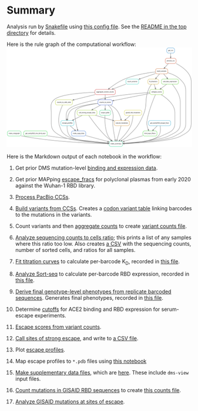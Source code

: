 # Summary

Analysis run by [Snakefile](../../Snakefile)
using [this config file](../../config.yaml).
See the [README in the top directory](../../README.md)
for details.

Here is the rule graph of the computational workflow:
![rulegraph.svg](rulegraph.svg)

Here is the Markdown output of each notebook in the workflow:
1. Get prior DMS mutation-level [binding and expression data](../prior_DMS_data/early2020_mutant_ACE2binding_expression.csv).

2. Get prior MAPping [escape_fracs](../prior_DMS_data/early2020_escape_fracs.csv) for polyclonal plasmas from early 2020 against the Wuhan-1 RBD library.

2. [Process PacBio CCSs](process_ccs.md).

3. [Build variants from CCSs](build_variants.md).
   Creates a [codon variant table](../variants/codon_variant_table.csv)
   linking barcodes to the mutations in the variants.

4. Count variants and then
    [aggregate counts](aggregate_variant_counts.md)
    to create [variant counts file](../counts/variant_counts.csv.gz).

5. [Analyze sequencing counts to cells ratio](counts_to_cells_ratio.md);
   this prints a list of any samples where this ratio too low. Also
   creates [a CSV](../counts/counts_to_cells_csv.csv) with the
   sequencing counts, number of sorted cells, and ratios for
   all samples.

6. [Fit titration curves](compute_binding_Kd.md) to calculate per-barcode K<sub>D</sub>, recorded in [this file](../binding_Kd/bc_binding.csv).

7. [Analyze Sort-seq](compute_expression_meanF.md) to calculate per-barcode RBD expression, recorded in [this file](../expression_meanF/bc_expression.csv).

8. [Derive final genotype-level phenotypes from replicate barcoded sequences](collapse_scores.md).
   Generates final phenotypes, recorded in [this file](../final_variant_scores/final_variant_scores.csv).

9. Determine [cutoffs](bind_expr_filters.md) for ACE2 binding and RBD expression for serum-escape experiments.

10. [Escape scores from variant counts](counts_to_scores.md).

11. [Call sites of strong escape](call_strong_escape_sites.md),
   and write to [a CSV file](../escape_profiles/strong_escape_sites.csv).

12. Plot [escape profiles](escape_profiles.md).

13. Map escape profiles to ``*.pdb`` files using [this notebook](output_pdbs.md)

14. [Make supplementary data files](make_supp_data.md),
     which are [here](../supp_data). These include
     `dms-view` input files.

13. [Count mutations in GISAID RBD sequences](gisaid_rbd_mutations.md)
    to create [this counts file](../GISAID_mutations/mutation_counts.csv).

14. [Analyze GISAID mutations at sites of escape](natural_mutations.md).